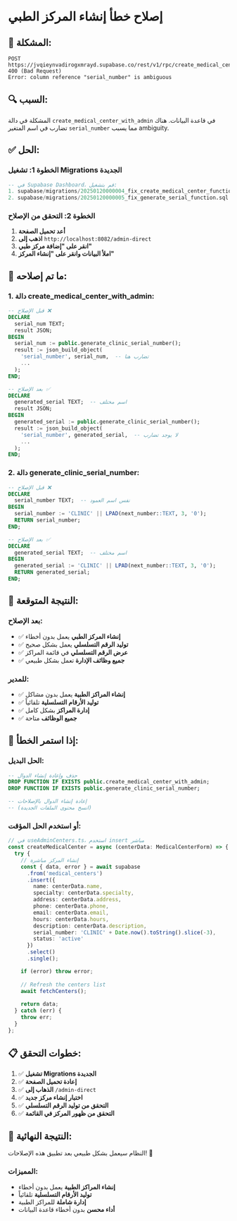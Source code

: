 # إصلاح خطأ إنشاء المركز الطبي

## 🚨 المشكلة:
```
POST https://jvqieynvadirogxmrayd.supabase.co/rest/v1/rpc/create_medical_center_with_admin 400 (Bad Request)
Error: column reference "serial_number" is ambiguous
```

## 🔍 السبب:
المشكلة في دالة `create_medical_center_with_admin` في قاعدة البيانات. هناك تضارب في اسم المتغير `serial_number` مما يسبب ambiguity.

## ✅ الحل:

### **الخطوة 1: تشغيل Migrations الجديدة**
```sql
-- في Supabase Dashboard، قم بتشغيل:
1. supabase/migrations/20250120000004_fix_create_medical_center_function.sql
2. supabase/migrations/20250120000005_fix_generate_serial_function.sql
```

### **الخطوة 2: التحقق من الإصلاح**
1. **أعد تحميل الصفحة**
2. **اذهب إلى** `http://localhost:8082/admin-direct`
3. **انقر على "إضافة مركز طبي"**
4. **املأ البيانات وانقر على "إنشاء المركز"**

## 🔧 ما تم إصلاحه:

### **1. دالة create_medical_center_with_admin:**
```sql
-- قبل الإصلاح ❌
DECLARE
  serial_num TEXT;
  result JSON;
BEGIN
  serial_num := public.generate_clinic_serial_number();
  result := json_build_object(
    'serial_number', serial_num,  -- تضارب هنا
    ...
  );
END;

-- بعد الإصلاح ✅
DECLARE
  generated_serial TEXT;  -- اسم مختلف
  result JSON;
BEGIN
  generated_serial := public.generate_clinic_serial_number();
  result := json_build_object(
    'serial_number', generated_serial,  -- لا يوجد تضارب
    ...
  );
END;
```

### **2. دالة generate_clinic_serial_number:**
```sql
-- قبل الإصلاح ❌
DECLARE
  serial_number TEXT;  -- نفس اسم العمود
BEGIN
  serial_number := 'CLINIC' || LPAD(next_number::TEXT, 3, '0');
  RETURN serial_number;
END;

-- بعد الإصلاح ✅
DECLARE
  generated_serial TEXT;  -- اسم مختلف
BEGIN
  generated_serial := 'CLINIC' || LPAD(next_number::TEXT, 3, '0');
  RETURN generated_serial;
END;
```

## 🎯 النتيجة المتوقعة:

### **بعد الإصلاح:**
- ✅ **إنشاء المركز الطبي** يعمل بدون أخطاء
- ✅ **توليد الرقم التسلسلي** يعمل بشكل صحيح
- ✅ **عرض الرقم التسلسلي** في قائمة المراكز
- ✅ **جميع وظائف الإدارة** تعمل بشكل طبيعي

### **للمدير:**
- ✅ **إنشاء المراكز الطبية** يعمل بدون مشاكل
- ✅ **توليد الأرقام التسلسلية** تلقائياً
- ✅ **إدارة المراكز** بشكل كامل
- ✅ **جميع الوظائف** متاحة

## 🔄 إذا استمر الخطأ:

### **الحل البديل:**
```sql
-- حذف وإعادة إنشاء الدوال
DROP FUNCTION IF EXISTS public.create_medical_center_with_admin;
DROP FUNCTION IF EXISTS public.generate_clinic_serial_number;

-- إعادة إنشاء الدوال بالإصلاحات
-- (انسخ محتوى الملفات الجديدة)
```

### **أو استخدم الحل المؤقت:**
```typescript
// في useAdminCenters.ts، استخدم insert مباشر
const createMedicalCenter = async (centerData: MedicalCenterForm) => {
  try {
    // إنشاء المركز مباشرة
    const { data, error } = await supabase
      .from('medical_centers')
      .insert({
        name: centerData.name,
        specialty: centerData.specialty,
        address: centerData.address,
        phone: centerData.phone,
        email: centerData.email,
        hours: centerData.hours,
        description: centerData.description,
        serial_number: 'CLINIC' + Date.now().toString().slice(-3),
        status: 'active'
      })
      .select()
      .single();

    if (error) throw error;
    
    // Refresh the centers list
    await fetchCenters();
    
    return data;
  } catch (err) {
    throw err;
  }
};
```

## 📋 خطوات التحقق:

1. ✅ **تشغيل Migrations الجديدة**
2. ✅ **إعادة تحميل الصفحة**
3. ✅ **الذهاب إلى** `/admin-direct`
4. ✅ **اختبار إنشاء مركز جديد**
5. ✅ **التحقق من توليد الرقم التسلسلي**
6. ✅ **التحقق من ظهور المركز في القائمة**

## 🚀 النتيجة النهائية:

النظام سيعمل بشكل طبيعي بعد تطبيق هذه الإصلاحات! 🎉

### **المميزات:**
- **إنشاء المراكز الطبية** يعمل بدون أخطاء
- **توليد الأرقام التسلسلية** تلقائياً
- **إدارة شاملة** للمراكز الطبية
- **أداء محسن** بدون أخطاء قاعدة البيانات
